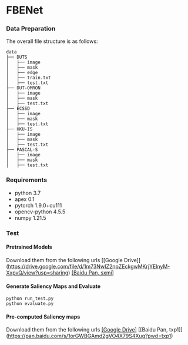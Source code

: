 # FBENet
### Data Preparation
The overall file structure is as follows:
```shell
data
├── DUTS
│   ├── image
│   ├── mask
│   ├── edge
│   ├── train.txt
│   ├── test.txt
├── DUT-OMRON
│   ├── image
│   ├── mask
│   ├── test.txt
├── ECSSD
│   ├── image
│   ├── mask
│   ├── test.txt
├── HKU-IS
│   ├── image
│   ├── mask
│   ├── test.txt
├── PASCAL-S
│   ├── image
│   ├── mask
│   ├── test.txt
```
### Requirements

* python 3.7
* apex 0.1
* pytorch 1.9.0+cu111
* opencv-python 4.5.5
* numpy 1.21.5


### Test
#### Pretrained Models
Download them from the following urls
[[Google Drive]] (https://drive.google.com/file/d/1m73NwIZ2npZEckgwMKrjYElnyM-XxpvQ/view?usp=sharing)
[[Baidu Pan, sxmi]](https://pan.baidu.com/s/1wdlZKEGad9HeZ4Yr2mMCFw?pwd=sxmi) 

#### Generate Saliency Maps and Evaluate
```
python run_test.py
python evaluate.py
```
#### Pre-computed Saliency maps
Download them from the following urls
[[Google Drive]](https://drive.google.com/file/d/1XxFxnGTYuWy5_OMiKUl9_ILHIK-oRkKP/view?usp=sharing)
[[Baidu Pan, txp1]] (https://pan.baidu.com/s/1orGWBGAmd2gVO4X79S4Xug?pwd=txp1)



